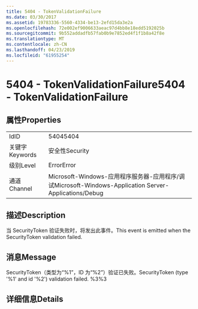```yaml
---
title: 5404 - TokenValidationFailure
ms.date: 03/30/2017
ms.assetid: 19783336-5560-4334-be13-2efd15da3e2a
ms.openlocfilehash: 72e002ef9006633aeac97d4bb8e18edd5192025b
ms.sourcegitcommit: 9b552addadfb57fab0b9e7852ed4f1f1b8a42f8e
ms.translationtype: MT
ms.contentlocale: zh-CN
ms.lasthandoff: 04/23/2019
ms.locfileid: "61955254"
---
```

# <a name="5404---tokenvalidationfailure"></a><span data-ttu-id="28016-102">5404 - TokenValidationFailure</span><span class="sxs-lookup"><span data-stu-id="28016-102">5404 - TokenValidationFailure</span></span>
## <a name="properties"></a><span data-ttu-id="28016-103">属性</span><span class="sxs-lookup"><span data-stu-id="28016-103">Properties</span></span>  
  
|||  
|-|-|  
|<span data-ttu-id="28016-104">Id</span><span class="sxs-lookup"><span data-stu-id="28016-104">ID</span></span>|<span data-ttu-id="28016-105">5404</span><span class="sxs-lookup"><span data-stu-id="28016-105">5404</span></span>|  
|<span data-ttu-id="28016-106">关键字</span><span class="sxs-lookup"><span data-stu-id="28016-106">Keywords</span></span>|<span data-ttu-id="28016-107">安全性</span><span class="sxs-lookup"><span data-stu-id="28016-107">Security</span></span>|  
|<span data-ttu-id="28016-108">级别</span><span class="sxs-lookup"><span data-stu-id="28016-108">Level</span></span>|<span data-ttu-id="28016-109">Error</span><span class="sxs-lookup"><span data-stu-id="28016-109">Error</span></span>|  
|<span data-ttu-id="28016-110">通道</span><span class="sxs-lookup"><span data-stu-id="28016-110">Channel</span></span>|<span data-ttu-id="28016-111">Microsoft-Windows-应用程序服务器-应用程序/调试</span><span class="sxs-lookup"><span data-stu-id="28016-111">Microsoft-Windows-Application Server-Applications/Debug</span></span>|  
  
## <a name="description"></a><span data-ttu-id="28016-112">描述</span><span class="sxs-lookup"><span data-stu-id="28016-112">Description</span></span>  
 <span data-ttu-id="28016-113">当 SecurityToken 验证失败时，将发出此事件。</span><span class="sxs-lookup"><span data-stu-id="28016-113">This event is emitted when the SecurityToken validation failed.</span></span>  
  
## <a name="message"></a><span data-ttu-id="28016-114">消息</span><span class="sxs-lookup"><span data-stu-id="28016-114">Message</span></span>  
 <span data-ttu-id="28016-115">SecurityToken（类型为“%1”，ID 为“%2”）验证已失败。</span><span class="sxs-lookup"><span data-stu-id="28016-115">SecurityToken (type '%1' and id '%2') validation failed.</span></span> <span data-ttu-id="28016-116">%3</span><span class="sxs-lookup"><span data-stu-id="28016-116">%3</span></span>  
  
## <a name="details"></a><span data-ttu-id="28016-117">详细信息</span><span class="sxs-lookup"><span data-stu-id="28016-117">Details</span></span>
